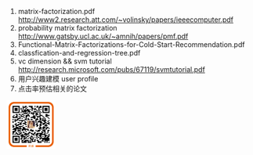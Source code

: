 1. matrix-factorization.pdf <http://www2.research.att.com/~volinsky/papers/ieeecomputer.pdf>
2. probability matrix factorization <http://www.gatsby.ucl.ac.uk/~amnih/papers/pmf.pdf> 
3. Functional-Matrix-Factorizations-for-Cold-Start-Recommendation.pdf  
4. classfication-and-regression-tree.pdf
5. vc dimension && svm tutorial <http://research.microsoft.com/pubs/67119/svmtutorial.pdf>
6. 用户兴趣建模 user profile <Gender and Interest Targeting for Sponsored Post Advertising at Tumblr>
7. 点击率预估相关的论文


<img src="payme.png" style="width:100px">
